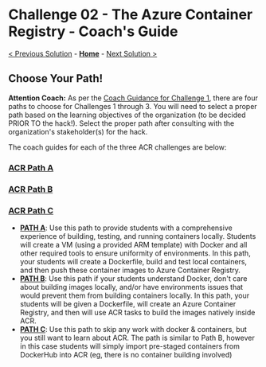 # Challenge 02 - The Azure Container Registry - Coach's Guide 

[< Previous Solution](./Solution-01.md) - **[Home](./README.md)** - [Next Solution >](./Solution-03.md)

## Choose Your Path!

**Attention Coach:** As per the [Coach Guidance for Challenge 1](./Solution-01.md), there are four paths to choose for Challenges 1 through 3. You will need to select a proper path based on the learning objectives of the organization (to be decided PRIOR TO the hack!). Select the proper path after consulting with the organization's stakeholder(s) for the hack.

The coach guides for each of the three ACR challenges are below:

### [ACR Path A](Solution-02A.md)

### [ACR Path B](Solution-02B.md)

### [ACR Path C](Solution-02C.md)


* **[PATH A](./Solution-01A.md)**: Use this path to provide students with a comprehensive experience of building, testing, and running containers locally. Students will create a VM (using a provided ARM template) with Docker and all other required tools to ensure uniformity of environments. In this path, your students will create a Dockerfile, build and test local containers, and then push these container images to Azure Container Registry. 
* **[PATH B](./Solution-02B.md)**: Use this path if your students understand Docker, don't care about building images locally, and/or have environments issues that would prevent them from building containers locally. In this path, your students will be given a Dockerfile, will create an Azure Container Registry, and then will use ACR tasks to build the images natively inside ACR.
* **[PATH C](./Solution-02C.md)**: Use this path to skip any work with docker & containers, but you still want to learn about ACR.  The path is similar to Path B, however in this case students will simply import pre-staged containers from DockerHub into ACR (eg, there is no container building involved)